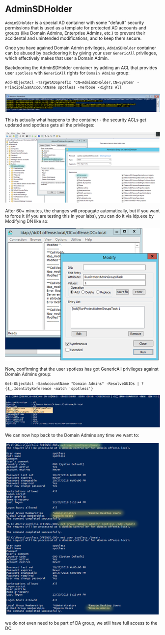 # AdminSDHolder

`AdminSDHolder` is a special AD container with some "default" security permissions that is used as a template for protected AD accounts and groups (like Domain Admins, Enterprise Admins, etc.) to prevent their accidental and unintended modifications, and to keep them secure.

Once you have agained Domain Admin privileges, `AdminSDHolder` container can be abused by backdooring it by giving your user `GenericAll` privileges, which effectively makes that user a Domain Admin.

Backdooring the AdminSDHolder container by adding an ACL that provides user `spotless` with `GenericAll` rights for `Domain Admins` group:

```
Add-ObjectAcl -TargetADSprefix 'CN=AdminSDHolder,CN=System' -PrincipalSamAccountName spotless -Verbose -Rights All
```

![](<../../../.gitbook/assets/image (52).png>)

This is actually what happens to the container - the security ACLs get updated and spotless gets all the privileges:

![](<../../../.gitbook/assets/image (40).png>)

After 60+ minutes, the changes will propagate automatically, but if you want to force it (if you are testing this in your labs), you can do it via ldp.exe by Modifying DN like so:

![](<../../../.gitbook/assets/image (7).png>)

Now, confirming that the user spotless has got GenericAll privileges against Domain Admins group:

```
Get-ObjectAcl -SamAccountName "Domain Admins" -ResolveGUIDs | ?{$_.IdentityReference -match 'spotless'}
```

![](<../../../.gitbook/assets/image (53).png>)

We can now hop back to the Domain Admins any time we want to:

![](<../../../.gitbook/assets/image (49).png>)

we do not even need to be part of DA group, we still have full access to the DC.
